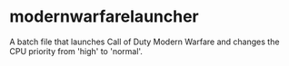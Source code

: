 # modernwarfarelauncher
A batch file that launches Call of Duty Modern Warfare and changes the CPU priority from 'high' to 'normal'. 
